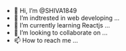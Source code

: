 - 👋 Hi, I’m @SHIVA1849
- 👀 I’m indtrested in web developing ...
- 🌱 I’m currently learning Reactjs ...
- 💞️ I’m looking to collaborate on ...
- 📫 How to reach me ...

<!---
SHIVA1849/SHIVA1849 is a ✨ special ✨ repository because its `README.md` (this file) appears on your GitHub profile.
You can click the Preview link to take a look at your changes.
--->
